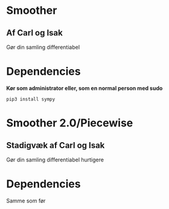 # Smoother
## Af Carl og Isak

Gør din samling differentiabel

# Dependencies
**Kør som administrator eller, som en normal person med sudo**
```
pip3 install sympy
```

# Smoother 2.0/Piecewise
## Stadigvæk af Carl og Isak

Gør din samling differentiabel hurtigere

# Dependencies
Samme som før